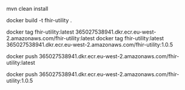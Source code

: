 mvn clean install

docker build -t fhir-utility .

docker tag fhir-utility:latest 365027538941.dkr.ecr.eu-west-2.amazonaws.com/fhir-utility:latest
docker tag fhir-utility:latest 365027538941.dkr.ecr.eu-west-2.amazonaws.com/fhir-utility:1.0.5

docker push 365027538941.dkr.ecr.eu-west-2.amazonaws.com/fhir-utility:latest

docker push 365027538941.dkr.ecr.eu-west-2.amazonaws.com/fhir-utility:1.0.5
